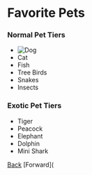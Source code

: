 # Favorite Pets

### Normal Pet Tiers
* ![Dog](https://user-images.githubusercontent.com/92960352/138536731-6d52ec27-4d15-4851-aac4-557bc74a1b9e.jpg)
* Cat
* Fish
* Tree Birds
* Snakes
* Insects

### Exotic Pet Tiers
* Tiger
* Peacock
* Elephant
* Dolphin
* Mini Shark

[Back](README.md)   [Forward](

